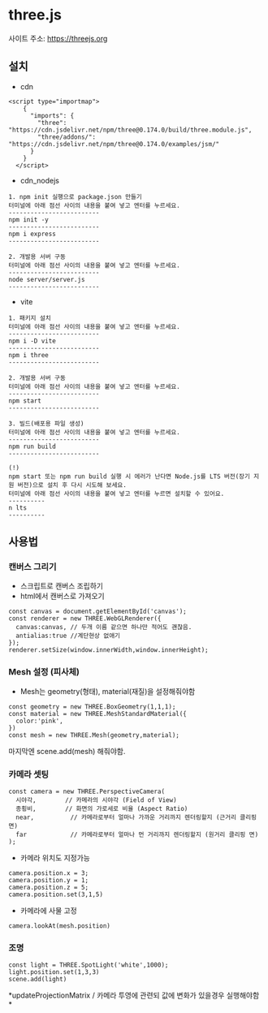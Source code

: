 # three.js
사이트 주소: 
https://threejs.org

## 설치
- cdn
``` 
<script type="importmap">
    {
      "imports": {
        "three": "https://cdn.jsdelivr.net/npm/three@0.174.0/build/three.module.js",
        "three/addons/": "https://cdn.jsdelivr.net/npm/three@0.174.0/examples/jsm/"
      }
    }
  </script>
```

- cdn_nodejs

``` 
1. npm init 실행으로 package.json 만들기
터미널에 아래 점선 사이의 내용을 붙여 넣고 엔터를 누르세요.
-------------------------
npm init -y
-------------------------
npm i express
-------------------------

2. 개발용 서버 구동
터미널에 아래 점선 사이의 내용을 붙여 넣고 엔터를 누르세요.
-------------------------
node server/server.js
-------------------------
```

-  vite

```
1. 패키지 설치
터미널에 아래 점선 사이의 내용을 붙여 넣고 엔터를 누르세요.
-------------------------
npm i -D vite
-------------------------
npm i three
-------------------------

2. 개발용 서버 구동
터미널에 아래 점선 사이의 내용을 붙여 넣고 엔터를 누르세요.
-------------------------
npm start
-------------------------

3. 빌드(배포용 파일 생성)
터미널에 아래 점선 사이의 내용을 붙여 넣고 엔터를 누르세요.
-------------------------
npm run build
-------------------------

(!)
npm start 또는 npm run build 실행 시 에러가 난다면 Node.js를 LTS 버전(장기 지원 버전)으로 설치 후 다시 시도해 보세요.
터미널에 아래 점선 사이의 내용을 붙여 넣고 엔터를 누르면 설치할 수 있어요.
----------
n lts
----------
```



## 사용법

### 캔버스 그리기
- 스크립트로 캔버스 조립하기
- html에서 캔버스로 가져오기

```
const canvas = document.getElementById('canvas');
const renderer = new THREE.WebGLRenderer({
  canvas:canvas, // 두개 이름 같으면 하나만 적어도 괜찮음.
  antialias:true //계단현상 없애기
});
renderer.setSize(window.innerWidth,window.innerHeight);
```
### Mesh 설정 (피사체)
- Mesh는 geometry(형태), material(재질)을 설정해줘야함

```
const geometry = new THREE.BoxGeometry(1,1,1);
const material = new THREE.MeshStandardMaterial({
  color:'pink',
})
const mesh = new THREE.Mesh(geometry,material);
```

마지막엔  scene.add(mesh) 해줘야함.


### 카메라 셋팅

```
const camera = new THREE.PerspectiveCamera(
  시야각,        // 카메라의 시야각 (Field of View)
  종횡비,        // 화면의 가로세로 비율 (Aspect Ratio)
  near,          // 카메라로부터 얼마나 가까운 거리까지 렌더링할지 (근거리 클리핑 면)
  far            // 카메라로부터 얼마나 먼 거리까지 렌더링할지 (원거리 클리핑 면)
);
```

- 카메라 위치도 지정가능

```
camera.position.x = 3;
camera.position.y = 1;
camera.position.z = 5; 
camera.position.set(3,1,5)
```

- 카메라에 사물 고정

```
camera.lookAt(mesh.position)
```


### 조명

```
const light = THREE.SpotLight('white',1000);
light.position.set(1,3,3)
scene.add(light)
```

*updateProjectionMatrix /   카메라 투영에 관련되 값에 변화가 있을경우 실행해야함 *




